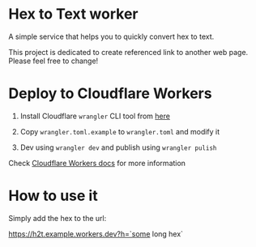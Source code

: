 # Hex to Text worker

A simple service that helps you to quickly convert hex to text.

This project is dedicated to create referenced link to another web page. Please feel free to change!

# Deploy to Cloudflare Workers

1. Install Cloudflare `wrangler` CLI tool from [here](https://github.com/cloudflare/wrangler)

2. Copy `wrangler.toml.example` to `wrangler.toml` and modify it

3. Dev using `wrangler dev` and publish using `wrangler pulish`

Check [Cloudflare Workers docs](https://developers.cloudflare.com/workers/learning/getting-started) for more information

# How to use it

Simply add the hex to the url:

https://h2t.example.workers.dev?h=`some long hex`